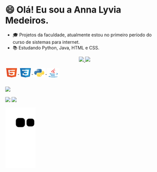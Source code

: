 # 😄 Olá! Eu sou a Anna Lyvia Medeiros.
- 🎓 Projetos da faculdade, atualmente estou no primeiro período do curso de sistemas para internet.
- 📚 Estudando Python, Java, HTML e CSS.


<div align="center">
  <a href="https://github.com/lyviamedeiroos">
  <img height="180em" src="https://github-readme-stats.vercel.app/api?username=lyviamedeiroos&show_icons=true&theme=dracula&include_all_commits=true&count_private=true"/>
  <img height="180em" src="https://github-readme-stats.vercel.app/api/top-langs/?username=lyviamedeiroos&layout=compact&langs_count=7&theme=dracula"/>
</div>
<div style="display: inline_block"><br>

 
  <img align="center" alt="Lyvia-HTML" height="30" width="40" src="https://raw.githubusercontent.com/devicons/devicon/master/icons/html5/html5-original.svg">
  <img align="center" alt="Lyvia-CSS" height="30" width="40" src="https://raw.githubusercontent.com/devicons/devicon/master/icons/css3/css3-original.svg">
  <img align="center" alt="Lyvia-Python" height="30" width="40" src="https://raw.githubusercontent.com/devicons/devicon/master/icons/python/python-original.svg">
  <img align="center" alt= "Lyvia-Java" height="30" width= "40" src= "https://raw.githubusercontent.com/devicons/devicon/master/icons/java/java-original.svg" />
          
</div>
  
##
  
<div> 
  
  <a href="https://instagram.com/lyviamedeiroos" target="_blank"><img src="https://img.shields.io/badge/-Instagram-%23E4405F?style=for-the-badge&logo=instagram&logoColor=white" target="_blank"></a>

  <a href = "santosannslyvia@gmail.com"><img src="https://img.shields.io/badge/-Gmail-%23333?style=for-the-badge&logo=gmail&logoColor=white" target="_blank"></a>
  <a href="https://www.linkedin.com/in/lyviamedeiroos/" target="_blank"><img src="https://img.shields.io/badge/-LinkedIn-%230077B5?style=for-the-badge&logo=linkedin&logoColor=white" target="_blank"></a> 
 
  ![Snake animation](https://github.com/rafaballerini/rafaballerini/blob/output/github-contribution-grid-snake.svg)
 
</div>






